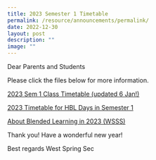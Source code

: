 ```yaml
---
title: 2023 Semester 1 Timetable
permalink: /resource/announcements/permalink/
date: 2022-12-30
layout: post
description: ""
image: ""
---
```

Dear Parents and Students

Please click the files below for more information.

[2023 Sem 1 Class Timetable (updated 6 Jan!)](/files/2023%20Sem%201%20Class%20Timeable%20(updated).pdf)

[2023 Timetable for HBL Days in Semester 1](/files/2023%20Timetable%20for%20HBL%20days%20(Semester%201).pdf)

[About Blended Learning in 2023 (WSSS)](/files/About%20Blended%20Learning%20in%202023%20(WSSS).pdf)

Thank you!
Have a wonderful new year!

Best regards
West Spring Sec